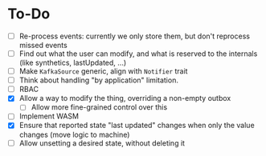 # To-Do

* [ ] Re-process events: currently we only store them, but don't reprocess missed events
* [ ] Find out what the user can modify, and what is reserved to the internals (like synthetics, lastUpdated, ...)
* [ ] Make `KafkaSource` generic, align with `Notifier` trait
* [ ] Think about handling "by application" limitation.
* [ ] RBAC
* [x] Allow a way to modify the thing, overriding a non-empty outbox
  * [ ] Allow more fine-grained control over this
* [ ] Implement WASM
* [x] Ensure that reported state "last updated" changes when only the value changes (move logic to machine)
* [ ] Allow unsetting a desired state, without deleting it
